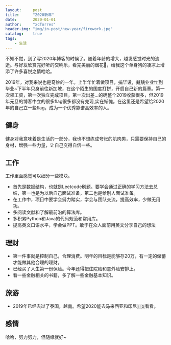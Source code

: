 ```yaml
---
layout:     post
title:      "2020新年"
date:       2020-01-01
author:     "xcTorres"
header-img: "img/in-post/new-year/firework.jpg"
catalog:    true
tags:
    - 生活
--- 
```


不知不觉，到了写2020年博客的时候了。随着年龄的增大，越发感觉时光的流逝。与好友欣赏完好听的交响乐，看完美丽的烟花🎇，给我这个单身狗的凄凉上增添了许多喜悦之情哈哈。  

2019年，对我来说也是奇妙的一年。上半年忙着做项目，搞毕设，兢兢业业忙到毕业~下半年只身前往新加坡，在这个陌生的国度打拼，开启自己新的篇章。第一次领工资，第一次独立完成项目，第一次出差...的确整个2019收获很多，但2019年元旦的博客中立的很多flag很多都没有兑现,实在惭愧。在这里还是希望给2020年的自己立一些flag，成为一个优秀靠谱高效率的人。  

## 健身
健身对我意味着是生活的一部分，我也不想练成夸张的肌肉男，只需要保持自己的身材，增强一些力量，让自己变得自信一些。  

## 工作
工作里面感觉可以细分一些模块。
- 首先是数据结构，也就是Leetcode刷题。要学会通过正确的学习方法去总结，第一也是为以后自己面试准备，第二也是给别人面试准备。
- 在工作中，项目中要学会努力踏实，学会与团队交流，提高效率，少做无用功。
- 多阅读文献和了解最前沿的算法库。
- 多积累Python和Java的代码规范和常用库。
- 提高英文口语水平，学会做PPT。敢于在众人面前用英文分享自己的想法

## 理财
- 第一件事就是控制自己，合理消费。明年的目标是能够存20万，有一定的储蓄才能做其他合理的理财。 
- 已经买了人生第一份保险。今年还得把住院险和意外险安排上。
- 看一些金融相关的书籍，多了解一些金融基本知识。

## 旅游
- 2019年已经去过了泰国，越南。希望2020能去马来西亚和印尼🇮🇩看看。

## 感情  
哈哈，努力努力，但随缘就好~
